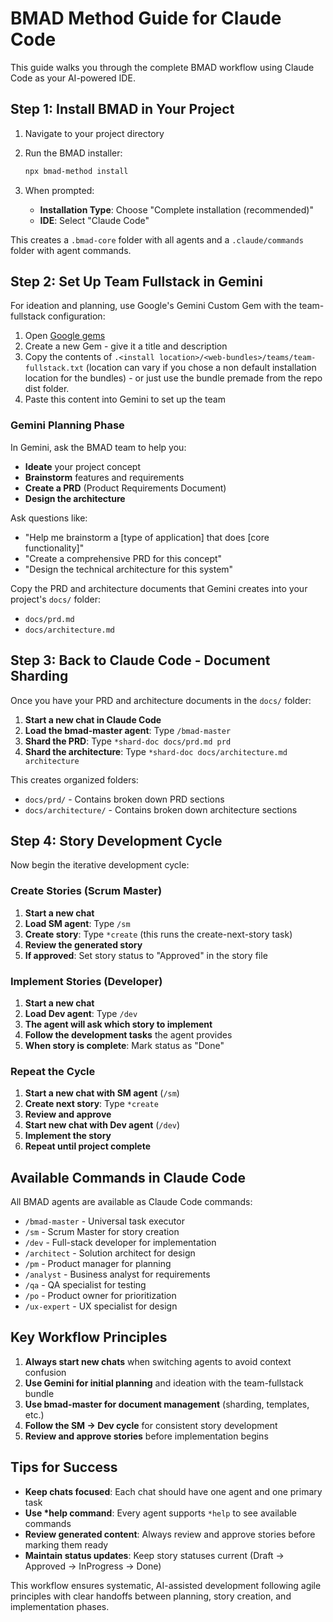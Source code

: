 # BMAD Method Guide for Claude Code

This guide walks you through the complete BMAD workflow using Claude Code as your AI-powered IDE.

## Step 1: Install BMAD in Your Project

1. Navigate to your project directory
2. Run the BMAD installer:

   ```bash
   npx bmad-method install
   ```

3. When prompted:
   - **Installation Type**: Choose "Complete installation (recommended)"
   - **IDE**: Select "Claude Code"

This creates a `.bmad-core` folder with all agents and a `.claude/commands` folder with agent commands.

## Step 2: Set Up Team Fullstack in Gemini

For ideation and planning, use Google's Gemini Custom Gem with the team-fullstack configuration:

1. Open [Google gems](https://gemini.google.com/gems/view)
2. Create a new Gem - give it a title and description
3. Copy the contents of `.<install location>/<web-bundles>/teams/team-fullstack.txt` (location can vary if you chose a non default installation location for the bundles) - or just use the bundle premade from the repo dist folder.
4. Paste this content into Gemini to set up the team

### Gemini Planning Phase

In Gemini, ask the BMAD team to help you:

- **Ideate** your project concept
- **Brainstorm** features and requirements
- **Create a PRD** (Product Requirements Document)
- **Design the architecture**

Ask questions like:

- "Help me brainstorm a [type of application] that does [core functionality]"
- "Create a comprehensive PRD for this concept"
- "Design the technical architecture for this system"

Copy the PRD and architecture documents that Gemini creates into your project's `docs/` folder:

- `docs/prd.md`
- `docs/architecture.md`

## Step 3: Back to Claude Code - Document Sharding

Once you have your PRD and architecture documents in the `docs/` folder:

1. **Start a new chat in Claude Code**
2. **Load the bmad-master agent**: Type `/bmad-master`
3. **Shard the PRD**: Type `*shard-doc docs/prd.md prd`
4. **Shard the architecture**: Type `*shard-doc docs/architecture.md architecture`

This creates organized folders:

- `docs/prd/` - Contains broken down PRD sections
- `docs/architecture/` - Contains broken down architecture sections

## Step 4: Story Development Cycle

Now begin the iterative development cycle:

### Create Stories (Scrum Master)

1. **Start a new chat**
2. **Load SM agent**: Type `/sm`
3. **Create story**: Type `*create` (this runs the create-next-story task)
4. **Review the generated story**
5. **If approved**: Set story status to "Approved" in the story file

### Implement Stories (Developer)

1. **Start a new chat**
2. **Load Dev agent**: Type `/dev`
3. **The agent will ask which story to implement**
4. **Follow the development tasks** the agent provides
5. **When story is complete**: Mark status as "Done"

### Repeat the Cycle

1. **Start a new chat with SM agent** (`/sm`)
2. **Create next story**: Type `*create`
3. **Review and approve**
4. **Start new chat with Dev agent** (`/dev`)
5. **Implement the story**
6. **Repeat until project complete**

## Available Commands in Claude Code

All BMAD agents are available as Claude Code commands:

- `/bmad-master` - Universal task executor
- `/sm` - Scrum Master for story creation
- `/dev` - Full-stack developer for implementation
- `/architect` - Solution architect for design
- `/pm` - Product manager for planning
- `/analyst` - Business analyst for requirements
- `/qa` - QA specialist for testing
- `/po` - Product owner for prioritization
- `/ux-expert` - UX specialist for design

## Key Workflow Principles

1. **Always start new chats** when switching agents to avoid context confusion
2. **Use Gemini for initial planning** and ideation with the team-fullstack bundle
3. **Use bmad-master for document management** (sharding, templates, etc.)
4. **Follow the SM → Dev cycle** for consistent story development
5. **Review and approve stories** before implementation begins

## Tips for Success

- **Keep chats focused**: Each chat should have one agent and one primary task
- **Use \*help command**: Every agent supports `*help` to see available commands
- **Review generated content**: Always review and approve stories before marking them ready
- **Maintain status updates**: Keep story statuses current (Draft → Approved → InProgress → Done)

This workflow ensures systematic, AI-assisted development following agile principles with clear handoffs between planning, story creation, and implementation phases.
